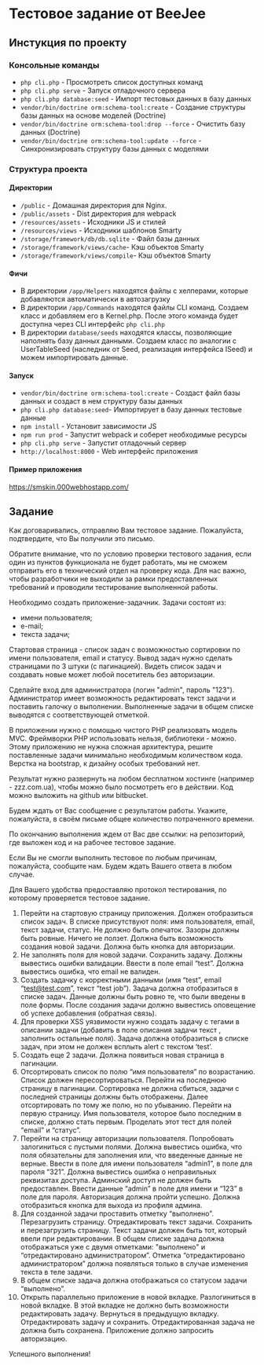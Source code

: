 # Тестовое задание от BeeJee
## Инстукция по проекту
### Консольные команды
- ``php cli.php`` - Просмотреть список доступных команд
- ``php cli.php serve`` - Запуск отладочного сервера
- ``php cli.php database:seed`` - Импорт тестовых данных в базу данных
- ``vendor/bin/doctrine orm:schema-tool:create`` - Создание структуры базы данных на основе моделей (Doctrine)
- ``vendor/bin/doctrine orm:schema-tool:drop --force`` - Очистить базу данных (Doctrine)
- ``vendor/bin/doctrine orm:schema-tool:update --force`` - Синхронизировать структуру базы данных с моделями
### Структура проекта
#### Директории
- ``/public`` - Домашная директория для Nginx.
- ``/public/assets`` - Dist директория для webpack
- ``/resources/assets`` - Исходники JS и стилей
- ``/resources/views`` - Исходники шаблонов Smarty
- ``/storage/framework/db/db.sqlite`` - Файл базы данных
- ``/storage/framework/views/cache``- Кэш объектов Smarty
- ``/storage/framework/views/compile``- Кэш объектов Smarty
#### Фичи
- В директории ``/app/Helpers`` находятся файлы с хелперами, которые добавляются автоматически в автозагрузку
- В директории ``/app/Commands`` находятся файлы CLI команд. Создаем класс и добавляем его в Kernel.php. После этого команда будет доступна через CLI интерфейс ``php cli.php``
- В директории ``database/seeds`` находятся классы, позволяющие наполнять базу данных данными. Создаем класс по аналогии с UserTableSeed (наследник от Seed, реализация интерфейса ISeed) и можем импортировать данные.
#### Запуск
- ``vendor/bin/doctrine orm:schema-tool:create`` - Создаст файл базы данных и создаст в нем структуру базы данных
- ``php cli.php database:seed``- Импортирует в базу данных тестовые данные
- ``npm install`` - Установит зависимости JS
- ``npm run prod`` - Запустит webpack и соберет необходимые ресурсы
- ``php cli.php serve`` - Запустит отладочный сервер
- ``http://localhost:8000`` - Web интерфейс приложения
#### Пример приложения
https://smskin.000webhostapp.com/
## Задание
Как договаривались, отправляю Вам тестовое задание. Пожалуйста, подтвердите, что Вы получили это письмо.

Обратите внимание, что по условию проверки тестового задания, если один из пунктов функционала не будет работать, мы не сможем отправить его в технический отдел на проверку кода. Для нас важно, чтобы разработчики не выходили за рамки предоставленных требований и проводили тестирование выполненной работы.

Необходимо создать приложение-задачник.
Задачи состоят из:
- имени пользователя;
- е-mail;
- текста задачи;

Стартовая страница - список задач с возможностью сортировки по имени пользователя, email и статусу. Вывод задач нужно сделать страницами по 3 штуки (с пагинацией). Видеть список задач и создавать новые может любой посетитель без авторизации.

Сделайте вход для администратора (логин "admin", пароль "123"). Администратор имеет возможность редактировать текст задачи и поставить галочку о выполнении. Выполненные задачи в общем списке выводятся с соответствующей отметкой.

В приложении нужно с помощью чистого PHP реализовать модель MVC. Фреймворки PHP использовать нельзя, библиотеки - можно. Этому приложению не нужна сложная архитектура, решите поставленные задачи минимально необходимым количеством кода. Верстка на bootstrap, к дизайну особых требований нет.

Результат нужно развернуть на любом бесплатном хостинге (например - zzz.com.ua), чтобы можно было посмотреть его в действии. Код можно выложить на github или bitbucket.

Будем ждать от Вас сообщение с результатом работы. Укажите, пожалуйста, в своём письме общее количество потраченного времени.

По окончанию выполнения ждем от Вас две ссылки: на репозиторий, где выложен код и на рабочее тестовое задание.

Если Вы не смогли выполнить тестовое по любым причинам, пожалуйста, сообщите нам. Будем ждать Вашего ответа в любом случае.

Для Вашего удобства предоставляю протокол тестирования, по которому проверяется тестовое задание.
1) Перейти на стартовую страницу приложения. Должен отобразиться список задач. В списке присутствуют поля: имя пользователя, email, текст задачи, статус. Не должно быть опечаток. Зазоры должны быть ровные. Ничего не ползет. Должна быть возможность создания новой задачи. Должна быть кнопка для авторизации.
2) Не заполнять поля для новой задачи. Сохранить задачу. Должны вывестись ошибки валидации. Ввести в поле email “test”. Должна вывестись ошибка, что email не валиден.
3) Создать задачку с корректными данными (имя “test”, email “test@test.com”, текст “test job”). Задача должна отобразиться в списке задач. Данные должны быть ровно те, что были введены в поле формы. После создания задачи должно вывестись оповещение об успехе добавления (обратная связь).
4) Для проверки XSS уязвимости нужно создать задачу с тегами в описании задачи (добавить в поле описания задачи текст <script>alert(‘test’);</script>, заполнить остальные поля). Задача должна отобразиться в списке задач, при этом не должен всплыть alert c текстом ‘test’.
5) Создать еще 2 задачи. Должна появиться новая страница в пагинации.
6) Отсортировать список по полю “имя пользователя” по возрастанию. Список должен пересортироваться. Перейти на последнюю страницу в пагинации. Сортировка не должна сбиться, задачи с последней страницы должны быть отображены. Далее отсортировать по тому же полю, но по убыванию. Перейти на первую страницу. Имя пользователя, которое было последним в списке, должно стать первым. Проделать этот тест для полей “email” и “статус”.
7) Перейти на страницу авторизации пользователя. Попробовать залогиниться с пустыми полями. Должна вывестись ошибка, что поля обязательны для заполнения или, что введенные данные не верные. Ввести в поле для имени пользователя “admin1”, в поле для пароля “321”. Должна вывестись ошибка о неправильных реквизитах доступа. Админский доступ не должен быть предоставлен. Ввести данные “admin” в поле для имени и “123” в поле для пароля. Авторизация должна пройти успешно. Должна отобразиться кнопка для выхода из профиля админа.
8) Для созданной задачи проставить отметку “выполнено”. Перезагрузить страницу.
Отредактировать текст задачи. Сохранить и перезагрузить страницу. Текст задачи должен быть тот, который ввели при редактировании. В общем списке задача должна отображаться уже с двумя отметками: "выполнено" и “отредактировано администратором”. Отметка “отредактировано администратором” должна появляться только в случае изменения текста в теле задачи.
9) В общем списке задача должна отображаться со статусом задачи “выполнено”.
10) Открыть параллельно приложение в новой вкладке. Разлогиниться в новой вкладке. В этой вкладке не должно быть возможности редактировать задачу. Вернуться в предыдущую вкладку. Отредактировать задачу и сохранить. Отредактированная задача не должна быть сохранена. Приложение должно запросить авторизацию.

Успешного выполнения!